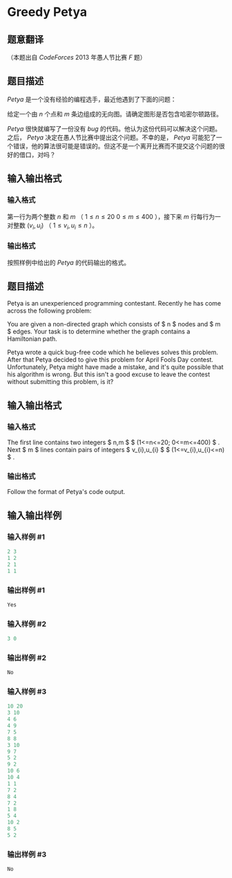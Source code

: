 # Greedy Petya

## 题意翻译

（本题出自 $CodeForces$ $2013$ 年愚人节比赛 $F$ 题）

## 题目描述

$Petya$ 是一个没有经验的编程选手，最近他遇到了下面的问题：

给定一个由 $n$ 个点和 $m$ 条边组成的无向图。请确定图形是否包含哈密尔顿路径。

$Petya$ 很快就编写了一份没有 $bug$ 的代码。他认为这份代码可以解决这个问题。之后， $Petya$ 决定在愚人节比赛中提出这个问题。不幸的是， $Petya$ 可能犯了一个错误，他的算法很可能是错误的。但这不是一个离开比赛而不提交这个问题的很好的借口，对吗？

## 输入输出格式

### 输入格式

第一行为两个整数 $n$ 和 $m$ （ $1 \leqslant n \leqslant 20$ $0 \leqslant m \leqslant 400$ ），接下来 $m$ 行每行为一对整数 $(v_i,u_i)$ （ $1 \leqslant v_i,u_i \leqslant n$ ）。

### 输出格式

按照样例中给出的 $Petya$ 的代码输出的格式。

## 题目描述

Petya is an unexperienced programming contestant. Recently he has come across the following problem:

You are given a non-directed graph which consists of $ n $ nodes and $ m $ edges. Your task is to determine whether the graph contains a Hamiltonian path.

Petya wrote a quick bug-free code which he believes solves this problem. After that Petya decided to give this problem for April Fools Day contest. Unfortunately, Petya might have made a mistake, and it's quite possible that his algorithm is wrong. But this isn't a good excuse to leave the contest without submitting this problem, is it?

## 输入输出格式

### 输入格式

The first line contains two integers $ n,m $ $ (1<=n<=20; 0<=m<=400) $ . Next $ m $ lines contain pairs of integers $ v_{i},u_{i} $ $ (1<=v_{i},u_{i}<=n) $ .

### 输出格式

Follow the format of Petya's code output.

## 输入输出样例

### 输入样例 #1

```cpp
2 3
1 2
2 1
1 1

```
### 输出样例 #1

```cpp
Yes

```
### 输入样例 #2

```cpp
3 0

```
### 输出样例 #2

```cpp
No

```
### 输入样例 #3

```cpp
10 20
3 10
4 6
4 9
7 5
8 8
3 10
9 7
5 2
9 2
10 6
10 4
1 1
7 2
8 4
7 2
1 8
5 4
10 2
8 5
5 2

```
### 输出样例 #3

```cpp
No

```
